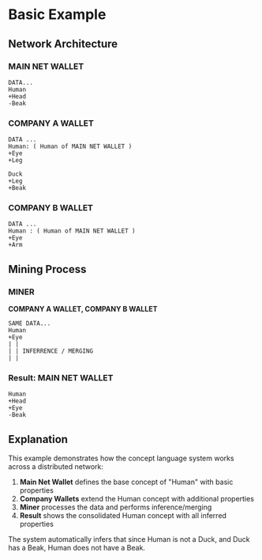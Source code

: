 # Basic Example

## Network Architecture

### MAIN NET WALLET

```
DATA...
Human
+Head
-Beak
```

### COMPANY A WALLET

```
DATA ...
Human: ( Human of MAIN NET WALLET )
+Eye
+Leg

Duck
+Leg
+Beak
```

### COMPANY B WALLET

```
DATA ...
Human : ( Human of MAIN NET WALLET )
+Eye
+Arm
```

## Mining Process

### MINER

**COMPANY A WALLET, COMPANY B WALLET**

```
SAME DATA...
Human
+Eye
| |
| | INFERRENCE / MERGING
| |
```

### Result: MAIN NET WALLET

```
Human
+Head
+Eye
-Beak
```

## Explanation

This example demonstrates how the concept language system works across a distributed network:

1. **Main Net Wallet** defines the base concept of "Human" with basic properties
2. **Company Wallets** extend the Human concept with additional properties
3. **Miner** processes the data and performs inference/merging
4. **Result** shows the consolidated Human concept with all inferred properties

The system automatically infers that since Human is not a Duck, and Duck has a Beak, Human does not have a Beak.
